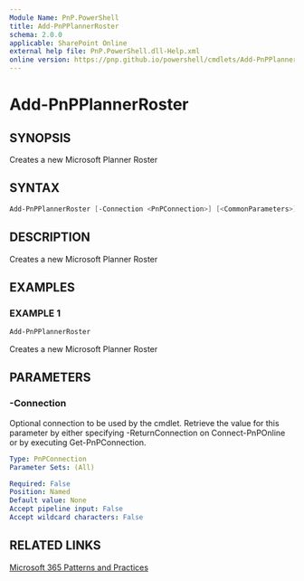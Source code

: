 ```yaml
---
Module Name: PnP.PowerShell
title: Add-PnPPlannerRoster
schema: 2.0.0
applicable: SharePoint Online
external help file: PnP.PowerShell.dll-Help.xml
online version: https://pnp.github.io/powershell/cmdlets/Add-PnPPlannerRoster.html
---
```

 
# Add-PnPPlannerRoster

## SYNOPSIS
Creates a new Microsoft Planner Roster

## SYNTAX

```powershell
Add-PnPPlannerRoster [-Connection <PnPConnection>] [<CommonParameters>]
```

## DESCRIPTION
Creates a new Microsoft Planner Roster

## EXAMPLES

### EXAMPLE 1
```powershell
Add-PnPPlannerRoster
```

Creates a new Microsoft Planner Roster

## PARAMETERS

### -Connection
Optional connection to be used by the cmdlet. Retrieve the value for this parameter by either specifying -ReturnConnection on Connect-PnPOnline or by executing Get-PnPConnection.

```yaml
Type: PnPConnection
Parameter Sets: (All)

Required: False
Position: Named
Default value: None
Accept pipeline input: False
Accept wildcard characters: False
```

## RELATED LINKS

[Microsoft 365 Patterns and Practices](https://aka.ms/m365pnp)